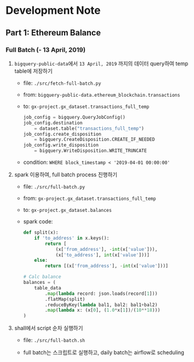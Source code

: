 # Development Note

## Part 1: Ethereum Balance

### Full Batch (- 13 April, 2019)

1. `bigquery-public-data`에서 `13 April, 2019` 까지의 데이터 query하여 temp table에 저장하기

    - file: `./src/fetch-full-batch.py`

    - from: `bigquery-public-data.ethereum_blockchain.transactions`

    - to: `gx-project.gx_dataset.transactions_full_temp`

        ```python
        job_config = bigquery.QueryJobConfig()
        job_config.destination
            = dataset.table("transactions_full_temp")
        job_config.create_disposition
            = bigquery.CreateDisposition.CREATE_IF_NEEDED
        job_config.write_disposition
            = bigquery.WriteDisposition.WRITE_TRUNCATE
        ```

    - condition: `WHERE block_timestamp < '2019-04-01 00:00:00'`

2. spark 이용하여, full batch process 진행하기

    - file: `./src/full-batch.py`

    - from: `gx-project.gx_dataset.transactions_full_temp`

    - to: `gx-project.gx_dataset.balances`

    - spark code:

        ```python
        def split(x):
            if 'to_address' in x.keys():
                return [
                    (x['from_address'], -int(x['value'])),
                    (x['to_address'], int(x['value']))]
            else:
                return [(x['from_address'], -int(x['value']))]

        # Calc balance
        balances = (
            table_data
                .map(lambda record: json.loads(record[1]))
                .flatMap(split)
                .reduceByKey(lambda bal1, bal2: bal1+bal2)
                .map(lambda x: (x[0], (1.0*x[1])/(10**18)))
        )
        ```

3. shall에서 script 순차 실행하기

    - file: `./src/full-batch.sh`

    - full batch는 스크립트로 실행하고, daily batch는 airflow로 scheduling